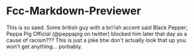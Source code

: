 # Fcc-Markdown-Previewer
This is so saed. Some british guy with a bri'ish accent said Black Pepper; Peppa Pig Official (@peppapig on twitter) blocked him later that day as a cause of racism??? This is just a joke btw don't actually look that up you won't get anything... porbably. 

